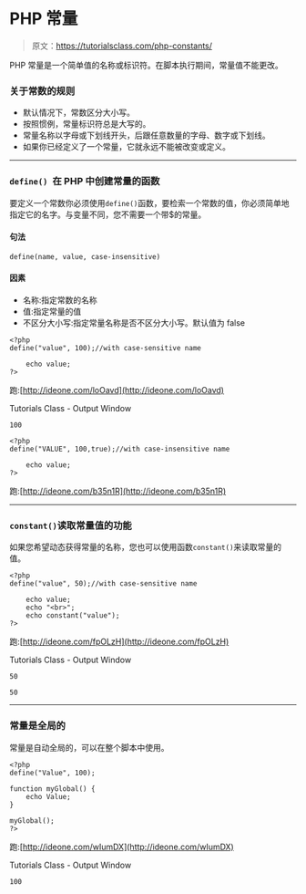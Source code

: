 # PHP 常量

> 原文：<https://tutorialsclass.com/php-constants/>

PHP 常量是一个简单值的名称或标识符。在脚本执行期间，常量值不能更改。

### 关于常数的规则

*   默认情况下，常数区分大小写。
*   按照惯例，常量标识符总是大写的。
*   常量名称以字母或下划线开头，后跟任意数量的字母、数字或下划线。
*   如果你已经定义了一个常量，它就永远不能被改变或定义。

* * *

### `define() `在 PHP 中创建常量的函数

要定义一个常数你必须使用`define()`函数，要检索一个常数的值，你必须简单地指定它的名字。与变量不同，您不需要一个带$的常量。

#### 句法

`define(name, value, case-insensitive)`

#### 因素

*   名称:指定常数的名称
*   值:指定常量的值
*   不区分大小写:指定常量名称是否不区分大小写。默认值为 false

```
<?php
define("value", 100);//with case-sensitive name

    echo value;
?>
```

跑:[http://ideone.com/loOavd](http://ideone.com/loOavd)

Tutorials Class - Output Window

```
100
```

```
<?php
define("VALUE", 100,true);//with case-insensitive name

    echo value;
?>
```

跑:[http://ideone.com/b35n1R](http://ideone.com/b35n1R)

* * *

### `constant()`读取常量值的功能

如果您希望动态获得常量的名称，您也可以使用函数`constant()`来读取常量的值。

```
<?php
define("value", 50);//with case-sensitive name

    echo value;
	echo "<br>";
    echo constant("value");
?>
```

跑:[http://ideone.com/fpOLzH](http://ideone.com/fpOLzH)

Tutorials Class - Output Window

```
50

50
```

* * *

### 常量是全局的

常量是自动全局的，可以在整个脚本中使用。

```
<?php
define("Value", 100);

function myGlobal() {
    echo Value;
}

myGlobal();
?>
```

跑:[http://ideone.com/wIumDX](http://ideone.com/wIumDX)

Tutorials Class - Output Window

```
100
```